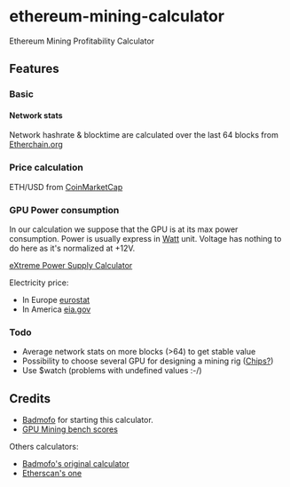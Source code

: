 # ethereum-mining-calculator
Ethereum Mining Profitability Calculator

## Features
### Basic
#### Network stats
Network hashrate & blocktime are calculated over the last 64 blocks from [Etherchain.org](https://etherchain.org/api/basic_stats)

### Price calculation
ETH/USD from [CoinMarketCap](http://coinmarketcap.com/currencies/ethereum/)

### GPU Power consumption
In our calculation we suppose that the GPU is at its max power consumption.
Power is usually express in [Watt](https://en.wikipedia.org/wiki/Watt) unit. Voltage has nothing to do here as it's normalized at +12V.

[eXtreme Power Supply Calculator](http://outervision.com/power-supply-calculator)

Electricity price:

* In Europe [eurostat](http://ec.europa.eu/eurostat/statistics-explained/index.php/Energy_price_statistics)
* In America [eia.gov]( http://www.eia.gov/electricity/monthly/epm_table_grapher.cfm?t=epmt_5_6_a)

### Todo
* Average network stats on more blocks (>64) to get stable value
* Possibility to choose several GPU for designing a mining rig ([Chips?](https://material.angularjs.org/latest/#/demo/material.components.chips))
* Use $watch (problems with undefined values :-/)


## Credits
* [Badmofo](https://github.com/badmofo/ethereum-mining-calculator) for starting this calculator.
* [GPU Mining bench scores](http://forum.ethereum.org/discussion/2134/gpu-mining-is-out-come-and-let-us-know-of-your-bench-scores)

Others calculators:

* [Badmofo's original calculator](http://badmofo.github.io/ethereum-mining-calculator/)
* [Etherscan's one](http://etherscan.io/ether-mining-calculator)
